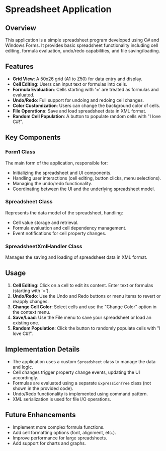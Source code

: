 # Spreadsheet Application

## Overview

This application is a simple spreadsheet program developed using C# and Windows Forms. It provides basic spreadsheet functionality including cell editing, formula evaluation, undo/redo capabilities, and file saving/loading.

## Features

- **Grid View**: A 50x26 grid (A1 to Z50) for data entry and display.
- **Cell Editing**: Users can input text or formulas into cells.
- **Formula Evaluation**: Cells starting with '=' are treated as formulas and evaluated.
- **Undo/Redo**: Full support for undoing and redoing cell changes.
- **Color Customization**: Users can change the background color of cells.
- **File Operations**: Save and load spreadsheet data in XML format.
- **Random Cell Population**: A button to populate random cells with "I love C#!".

## Key Components

### Form1 Class

The main form of the application, responsible for:
- Initializing the spreadsheet and UI components.
- Handling user interactions (cell editing, button clicks, menu selections).
- Managing the undo/redo functionality.
- Coordinating between the UI and the underlying spreadsheet model.

### Spreadsheet Class

Represents the data model of the spreadsheet, handling:
- Cell value storage and retrieval.
- Formula evaluation and cell dependency management.
- Event notifications for cell property changes.

### SpreadsheetXmlHandler Class

Manages the saving and loading of spreadsheet data in XML format.

## Usage

1. **Cell Editing**: Click on a cell to edit its content. Enter text or formulas (starting with '=').
2. **Undo/Redo**: Use the Undo and Redo buttons or menu items to revert or reapply changes.
3. **Change Cell Color**: Select cells and use the "Change Color" option in the context menu.
4. **Save/Load**: Use the File menu to save your spreadsheet or load an existing one.
5. **Random Population**: Click the button to randomly populate cells with "I love C#!".

## Implementation Details

- The application uses a custom `Spreadsheet` class to manage the data and logic.
- Cell changes trigger property change events, updating the UI accordingly.
- Formulas are evaluated using a separate `ExpressionTree` class (not shown in the provided code).
- Undo/Redo functionality is implemented using command pattern.
- XML serialization is used for file I/O operations.

## Future Enhancements

- Implement more complex formula functions.
- Add cell formatting options (font, alignment, etc.).
- Improve performance for large spreadsheets.
- Add support for charts and graphs.


